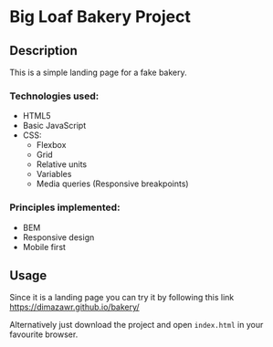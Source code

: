 

# Big Loaf Bakery Project

## Description 

 This is a simple landing page for a fake bakery.
 
 ### Technologies used:
 
 * HTML5
 * Basic JavaScript
 * CSS:
    * Flexbox
    * Grid
    * Relative units
    * Variables
    * Media queries (Responsive breakpoints)
    
 ### Principles implemented:
 
 * BEM
 * Responsive design
 * Mobile first

## Usage
Since it is a landing page you can try it by following this link https://dimazawr.github.io/bakery/

Alternatively just download the project and open `index.html` in your favourite browser.


